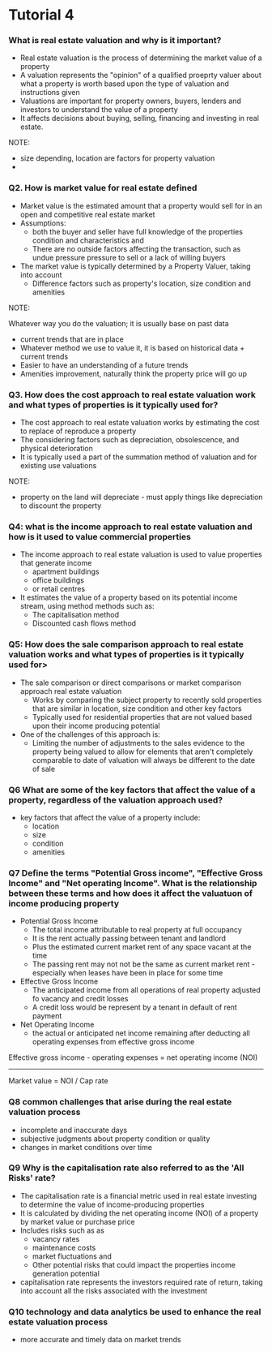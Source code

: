 # Tutorial 4


### What is real estate valuation and why is it important?
- Real estate valuation is the process of determining the market value of a property
- A valuation represents the "opinion" of a qualified proeprty valuer about what a property is worth based upon the type of valuation and instructions given
- Valuations are important for property owners, buyers, lenders and investors to understand the value of a property
- It affects decisions about buying, selling, financing and investing in real estate.

NOTE:
- size depending, location are factors for property valuation
- 

### Q2. How is market value for real estate defined
- Market value is the estimated amount that a property would sell for in an open and competitive real estate market
- Assumptions:
  - both the buyer and seller have full knowledge of the properties condition and characteristics and
  - There are no outside factors affecting the transaction, such as undue pressure pressure to sell or a lack of willing buyers
- The market value is typically determined by a Property Valuer, taking into account
  - Difference factors such as property's location, size condition and amenities

NOTE:

Whatever way you do the valuation; it is usually base on past data
- current trends that are in place
- Whatever method we use to value it, it is based on historical data + current trends
- Easier to have an understanding of a future trends
- Amenities improvement, naturally think the property price will go up


### Q3. How does the cost approach to real estate valuation work and what types of properties is it typically used for?
- The cost approach to real estate valuation works by estimating the cost to replace of reproduce a property
- The considering factors such as depreciation, obsolescence, and physical deterioration
- It is typically used a part of the summation method of valuation and for existing use valuations

NOTE:
- property on the land will depreciate - must apply things like depreciation to discount the property 

### Q4: what is the income approach to real estate valuation and how is it used to value commercial properties
- The income approach to real estate valuation is used to value properties that generate income
  - apartment buildings
  - office buildings
  - or retail centres
- It estimates the value of a property based on its potential income stream, using method methods such as:
  - The capitalisation method
  - Discounted cash flows method


### Q5: How does the sale comparison approach to real estate valuation works and what types of properties is it typically used for>
- The sale comparison or direct comparisons or market comparison approach real estate valuation
  - Works by comparing the subject property to recently sold properties that are similar in location, size condition and other key factors
  - Typically used for residential properties that are not valued based upon their income producing potential
- One of the challenges of this approach is:
  - Limiting the number of adjustments to the sales evidence to the property being valued to allow for elements that aren't completely comparable to date of valuation will always be different to the date of sale

### Q6 What are some of the key factors that affect the value of a property, regardless of the valuation approach used?
- key factors that affect the value of a property include:
  - location 
  - size 
  - condition
  - amenities

### Q7 Define the terms "Potential Gross income", "Effective Gross Income" and "Net operating Income". What is the relationship between these terms and how does it affect the valuatuon of income producing property
- Potential Gross Income
  - The total income attributable to real property at full occupancy
  - It is the rent actually passing between tenant and landlord
  - Plus the estimated current market rent of any space vacant at the time
  - The passing rent may not not be the same as current market rent - especially when leases have been in place for some time
- Effective Gross Income
  - The anticipated income from all operations of real property adjusted fo vacancy and credit losses
  - A credit loss would be represent by a tenant in default of rent payment
- Net Operating Income
  - the actual or anticipated net income remaining after deducting all operating expenses from effective gross income


Effective gross income - operating expenses = net operating income (NOI)

---
Market value = NOI / Cap rate


### Q8 common challenges that arise during the real estate valuation process
- incomplete and inaccurate days
- subjective judgments about property condition or quality
- changes in market conditions over time

### Q9 Why is the capitalisation rate also referred to as the 'All Risks' rate?
- The capitalisation rate is a financial metric used in real estate investing to determine the value of income-producing properties
- It is calculated by dividing the net operating income (NOI) of a property by market value or purchase price
- Includes risks such as as
  - vacancy rates
  - maintenance costs
  - market fluctuations and
  - Other potential risks that could impact the properties income generation potential
- capitalisation rate represents the investors required rate of return, taking into account all the risks associated with the investment

### Q10 technology and data analytics be used to enhance the real estate valuation process
- more accurate and timely data on market trends
